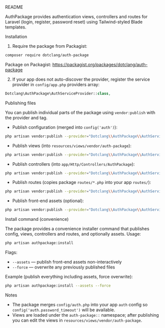 README

AuthPackage provides authentication views, controllers and routes for Laravel (login, register, password reset) using Tailwind-styled Blade templates.

Installation

1. Require the package from Packagist:

```bash
composer require dotclang/auth-package
```

Package on Packagist: https://packagist.org/packages/dotclang/auth-package

2. If your app does not auto-discover the provider, register the service provider in `config/app.php` providers array:

```php
Dotclang\AuthPackage\AuthServiceProvider::class,
```

Publishing files

You can publish individual parts of the package using `vendor:publish` with the provider and tag.

- Publish configuration (merged into `config('auth')`):

```bash
php artisan vendor:publish --provider="Dotclang\\AuthPackage\\AuthServiceProvider" --tag="auth-config"
```

- Publish views (into `resources/views/vendor/auth-package`):

```bash
php artisan vendor:publish --provider="Dotclang\\AuthPackage\\AuthServiceProvider" --tag="views"
```

- Publish controllers (into `app/Http/Controllers/AuthPackage`):

```bash
php artisan vendor:publish --provider="Dotclang\\AuthPackage\\AuthServiceProvider" --tag="controllers"
```

- Publish routes (copies package `routes/*.php` into your app `routes/`):

```bash
php artisan vendor:publish --provider="Dotclang\\AuthPackage\\AuthServiceProvider" --tag="routes"
```

- Publish front-end assets (optional):

```bash
php artisan vendor:publish --provider="Dotclang\\AuthPackage\\AuthServiceProvider" --tag="assets"
```

Install command (convenience)

The package provides a convenience installer command that publishes config, views, controllers and routes, and optionally assets. Usage:

```bash
php artisan authpackage:install
```

Flags:

- `--assets` — publish front-end assets non-interactively
- `--force` — overwrite any previously published files

Example (publish everything including assets, force overwrite):

```bash
php artisan authpackage:install --assets --force
```

Notes

- The package merges `config/auth.php` into your app `auth` config so `config('auth.password_timeout')` will be available.
- Views are loaded under the `auth-package::` namespace; after publishing you can edit the views in `resources/views/vendor/auth-package`.
